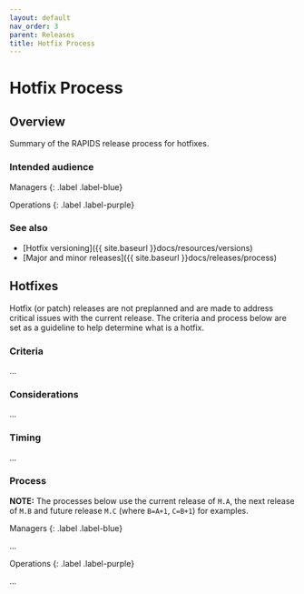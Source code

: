 ```yaml
---
layout: default
nav_order: 3
parent: Releases
title: Hotfix Process
---
```


# Hotfix Process

## Overview

Summary of the RAPIDS release process for hotfixes.

### Intended audience

Managers
{: .label .label-blue}

Operations
{: .label .label-purple}

### See also

* [Hotfix versioning]({{ site.baseurl }}docs/resources/versions)
* [Major and minor releases]({{ site.baseurl }}docs/releases/process)

## Hotfixes

Hotfix (or patch) releases are not preplanned and are made to address critical issues with the current release. The criteria and process below are set as a guideline to help determine what is a hotfix.

### Criteria

...

### Considerations

...

### Timing

...

### Process

**NOTE:** The processes below use the current release of `M.A`, the next release of `M.B` and future release `M.C` (where `B=A+1`, `C=B+1`) for examples.

Managers
{: .label .label-blue}

...

Operations
{: .label .label-purple}

...

